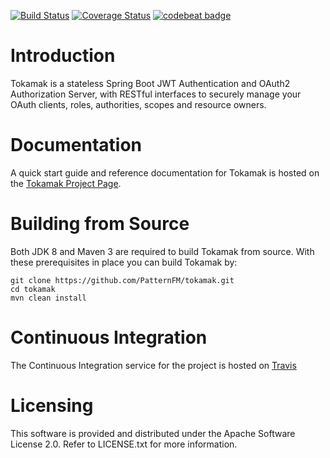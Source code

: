 [![Build Status](https://travis-ci.org/PatternFM/tokamak.svg?branch=master)](https://travis-ci.org/PatternFM/tokamak)
[![Coverage Status](https://coveralls.io/repos/github/PatternFM/tokamak/badge.svg?branch=master)](https://coveralls.io/github/PatternFM/tokamak?branch=master)  [![codebeat badge](https://codebeat.co/badges/fa267db4-aaa5-4057-afcf-91a8633e32b1)](https://codebeat.co/projects/github-com-patternfm-tokamak-master)  

# Introduction

Tokamak is a stateless Spring Boot JWT Authentication and OAuth2 Authorization Server, with RESTful interfaces to securely manage your OAuth clients, roles, authorities, scopes and resource owners.


# Documentation

A quick start guide and reference documentation for Tokamak is hosted on the [Tokamak Project Page](http://pattern.fm/tokamak/#documentation).


# Building from Source

Both JDK 8 and Maven 3 are required to build Tokamak from source. With these prerequisites in place you can build Tokamak by:
```
git clone https://github.com/PatternFM/tokamak.git
cd tokamak
mvn clean install
```

# Continuous Integration

The Continuous Integration service for the project is hosted on [Travis](https://travis-ci.org/PatternFM/tokamak) 


# Licensing

This software is provided and distributed under the Apache Software License 2.0. Refer to LICENSE.txt for more information.